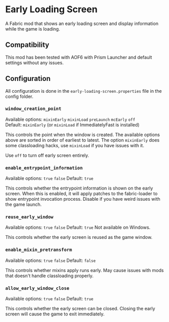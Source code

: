 # Early Loading Screen

A Fabric mod that shows an early loading screen and display information while the game is loading. 

## Compatibility
This mod has been tested with AOF6 with Prism Launcher and default settings without any issues.

## Configuration

All configuration is done in the `early-loading-screen.properties` file in the config folder.

### `window_creation_point`
Available options: `mixinEarly` `mixinLoad` `preLaunch` `mcEarly` `off`  
Default: `mixinEarly` (or `mixinLoad` if ImmediatelyFast is installed)

This controls the point when the window is created. 
The available options above are sorted in order of earliest to latest.
The option `mixinEarly` does some classloading hacks, use `mixinLoad` if you have issues with it.

Use `off` to turn off early screen entirely.

### `enable_entrypoint_information`
Available options: `true` `false`
Default: `true`

This controls whether the entrypoint information is shown on the early screen.
When this is enabled, it will apply patches to the fabric-loader to show entrypoint invocation process.
Disable if you have weird issues with the game launch.

### `reuse_early_window`
Available options: `true` `false`
Default: `true`
Not available on Windows.

This controls whether the early screen is reused as the game window.

### `enable_mixin_pretransform`
Available options: `true` `false`
Default: `false`

This controls whether mixins apply runs early. 
May cause issues with mods that doesn't handle classloading properly.

### `allow_early_window_close`
Available options: `true` `false`
Default: `true`

This controls whether the early screen can be closed.
Closing the early screen will cause the game to exit immediately.
